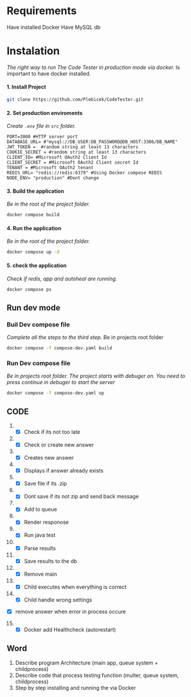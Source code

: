 # Requirements
Have installed Docker
Have MySQL db
# Instalation 
_The right way to run The Code Tester in production mode via docker._
Is important to have docker installed. 
#### 1. Install Project
```sh
git clone https://github.com/Plebicek/CodeTester.git
```
#### 2. Set production enviroments
_Create `.env` file in `src` folder._
```env
PORT=3000 #HTTP server port
DATABASE_URL= #"mysql://DB_USER:DB_PASSWORD@DB_HOST:3306/DB_NAME" 
JWT_TOKEN =  #random string at least 13 characters
COOKIE_SECRET = #random string at least 13 characters
CLIENT_ID= #Microsoft OAuth2 Client Id
CLIENT_SECRET = #Microsoft OAuth2 Client secret Id
TENANT = #Microsoft OAuth2 tenant 
REDIS_URL= "redis://redis:6379" #Using Docker compose REDIS  
NODE_ENV= "production" #Dont change
```
#### 3. Build the application 
_Be in the root of the project folder._
```sh
docker compose build 
```
#### 4. Run the application 
_Be in the root of the project folder._
```sh
docker compose up -d  
```
#### 5. check the application 
_Check if redis, app and autoheal are running._
```sh
docker compose ps
```
## Run dev mode
### Buil Dev compose file
_Complete all the steps to the third step._
Be in projects root folder
```sh
docker compose -f compose-dev.yaml build 
```
### Run Dev compose file
_Be in projects root folder. The project starts with debuger on. You need to press continue in debuger to start the server_
```sh
docker compose -f compose-dev.yaml up 
```
## CODE
1. - [x] Check if its not too late
2. - [x] Check or create new answer
3. - [x] Creates new answer
4. - [x] Displays if answer already exists
5. - [x] Save file if its .zip
6. - [x] Dont save if its not zip and send back message
7. - [x] Add to queue
8. - [x] Render responose 
9. - [x] Run java test
10. - [x] Parse results
11. - [x] Save results to the db
12. - [x] Remove main
13. - [x] Child executes when everything is correct
14. - [x] Child handle wrong settings
- [x] remove answer when error in process occure 
15. - [x] Docker add Healthcheck (autorestart)

## Word
1. Describe program Architecture (main app, queue system + childprocess)
2. Describe code that process testing function (multer, queue system, childprocess)
3. Step by step installing and running the via Docker


